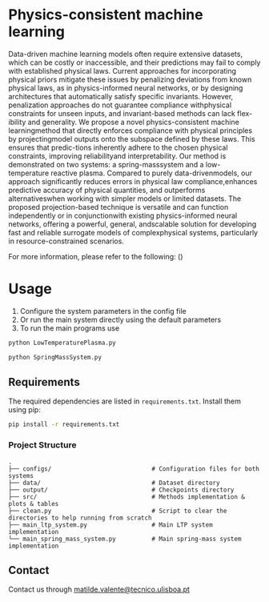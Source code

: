 # Physics-consistent machine learning 

Data-driven machine learning models often require extensive datasets, which can be costly or inaccessible, and their predictions may fail to comply with established physical laws. Current approaches for incorporating physical priors mitigate these issues by penalizing deviations from known physical laws, as in physics-informed neural networks, or by designing architectures that automatically satisfy specific invariants. However, penalization approaches do not guarantee compliance withphysical constraints for unseen inputs, and invariant-based methods can lack flex-ibility and generality. We propose a novel physics-consistent machine learningmethod that directly enforces compliance with physical principles by projectingmodel outputs onto the subspace defined by these laws. This ensures that predic-tions inherently adhere to the chosen physical constraints, improving reliabilityand interpretability. Our method is demonstrated on two systems: a spring-masssystem and a low-temperature reactive plasma. Compared to purely data-drivenmodels, our approach significantly reduces errors in physical law compliance,enhances predictive accuracy of physical quantities, and outperforms alternativeswhen working with simpler models or limited datasets. The proposed projection-based technique is versatile and can function independently or in conjunctionwith existing physics-informed neural networks, offering a powerful, general, andscalable solution for developing fast and reliable surrogate models of complexphysical systems, particularly in resource-constrained scenarios.

For more information, please refer to the following: ()


# Usage
1. Configure the system parameters in the config file
2. Or run the main system directly using the default parameters
3. To run the main programs use 
```bash
python LowTemperaturePlasma.py
```
```bash
python SpringMassSystem.py
```


## Requirements
The required dependencies are listed in `requirements.txt`. Install them using pip:
```bash
pip install -r requirements.txt
```


### Project Structure
```
.
├── configs/                            # Configuration files for both systems
├── data/                               # Dataset directory
├── output/                             # Checkpoints directory
├── src/                                # Methods implementation & plots & tables
├── clean.py                            # Script to clear the directories to help running from scratch
├── main_ltp_system.py                  # Main LTP system implementation
└── main_spring_mass_system.py          # Main spring-mass system implementation
```


## Contact
Contact us through matilde.valente@tecnico.ulisboa.pt


